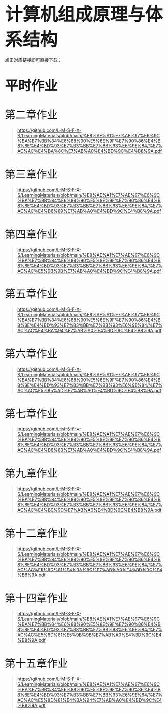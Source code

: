 # <span style="font-size: 2.0em; font-weight: bold;">计算机组成原理与体系结构</span>

点击对应链接即可直接下载：

# <span style="font-size: 1.5em; font-weight: bold;">平时作业</span>

# <span style="font-size: 1.2em; font-weight: lighter;">第二章作业</span>

> https://github.com/L-M-S-F-X-S/LearningMaterials/blob/main/%E8%AE%A1%E7%AE%97%E6%9C%BA%E7%BB%84%E6%88%90%E5%8E%9F%E7%90%86%E4%B8%8E%E4%BD%93%E7%B3%BB%E7%BB%93%E6%9E%84/%E7%AC%AC%E4%BA%8C%E7%AB%A0%E4%BD%9C%E4%B8%9A.pdf

# <span style="font-size: 1.2em; font-weight: lighter;">第三章作业</span>

> https://github.com/L-M-S-F-X-S/LearningMaterials/blob/main/%E8%AE%A1%E7%AE%97%E6%9C%BA%E7%BB%84%E6%88%90%E5%8E%9F%E7%90%86%E4%B8%8E%E4%BD%93%E7%B3%BB%E7%BB%93%E6%9E%84/%E7%AC%AC%E4%B8%89%E7%AB%A0%E4%BD%9C%E4%B8%9A.pdf

# <span style="font-size: 1.2em; font-weight: lighter;">第四章作业</span>

> https://github.com/L-M-S-F-X-S/LearningMaterials/blob/main/%E8%AE%A1%E7%AE%97%E6%9C%BA%E7%BB%84%E6%88%90%E5%8E%9F%E7%90%86%E4%B8%8E%E4%BD%93%E7%B3%BB%E7%BB%93%E6%9E%84/%E7%AC%AC%E5%9B%9B%E7%AB%A0%E4%BD%9C%E4%B8%9A.pdf

# <span style="font-size: 1.2em; font-weight: lighter;">第五章作业</span>

> https://github.com/L-M-S-F-X-S/LearningMaterials/blob/main/%E8%AE%A1%E7%AE%97%E6%9C%BA%E7%BB%84%E6%88%90%E5%8E%9F%E7%90%86%E4%B8%8E%E4%BD%93%E7%B3%BB%E7%BB%93%E6%9E%84/%E7%AC%AC%E4%BA%94%E7%AB%A0%E4%BD%9C%E4%B8%9A.pdf

# <span style="font-size: 1.2em; font-weight: lighter;">第六章作业</span>

>https://github.com/L-M-S-F-X-S/LearningMaterials/blob/main/%E8%AE%A1%E7%AE%97%E6%9C%BA%E7%BB%84%E6%88%90%E5%8E%9F%E7%90%86%E4%B8%8E%E4%BD%93%E7%B3%BB%E7%BB%93%E6%9E%84/%E7%AC%AC%E5%85%AD%E7%AB%A0%E4%BD%9C%E4%B8%9A.pdf

# <span style="font-size: 1.2em; font-weight: lighter;">第七章作业</span>

> https://github.com/L-M-S-F-X-S/LearningMaterials/blob/main/%E8%AE%A1%E7%AE%97%E6%9C%BA%E7%BB%84%E6%88%90%E5%8E%9F%E7%90%86%E4%B8%8E%E4%BD%93%E7%B3%BB%E7%BB%93%E6%9E%84/%E7%AC%AC%E4%B8%83%E7%AB%A0%E4%BD%9C%E4%B8%9A.pdf

# <span style="font-size: 1.2em; font-weight: lighter;">第九章作业</span>

>https://github.com/L-M-S-F-X-S/LearningMaterials/blob/main/%E8%AE%A1%E7%AE%97%E6%9C%BA%E7%BB%84%E6%88%90%E5%8E%9F%E7%90%86%E4%B8%8E%E4%BD%93%E7%B3%BB%E7%BB%93%E6%9E%84/%E7%AC%AC%E4%B9%9D%E7%AB%A0%E4%BD%9C%E4%B8%9A.pdf

# <span style="font-size: 1.2em; font-weight: lighter;">第十二章作业</span>

> https://github.com/L-M-S-F-X-S/LearningMaterials/blob/main/%E8%AE%A1%E7%AE%97%E6%9C%BA%E7%BB%84%E6%88%90%E5%8E%9F%E7%90%86%E4%B8%8E%E4%BD%93%E7%B3%BB%E7%BB%93%E6%9E%84/%E7%AC%AC%E5%8D%81%E4%BA%8C%E7%AB%A0%E4%BD%9C%E4%B8%9A.pdf

# <span style="font-size: 1.2em; font-weight: lighter;">第十四章作业</span>

> https://github.com/L-M-S-F-X-S/LearningMaterials/blob/main/%E8%AE%A1%E7%AE%97%E6%9C%BA%E7%BB%84%E6%88%90%E5%8E%9F%E7%90%86%E4%B8%8E%E4%BD%93%E7%B3%BB%E7%BB%93%E6%9E%84/%E7%AC%AC%E5%8D%81%E5%9B%9B%E7%AB%A0%E4%BD%9C%E4%B8%9A.pdf

# <span style="font-size: 1.2em; font-weight: lighter;">第十五章作业</span>

> https://github.com/L-M-S-F-X-S/LearningMaterials/blob/main/%E8%AE%A1%E7%AE%97%E6%9C%BA%E7%BB%84%E6%88%90%E5%8E%9F%E7%90%86%E4%B8%8E%E4%BD%93%E7%B3%BB%E7%BB%93%E6%9E%84/%E7%AC%AC%E5%8D%81%E4%BA%94%E7%AB%A0%E4%BD%9C%E4%B8%9A.pdf

